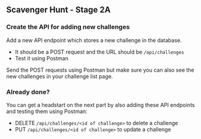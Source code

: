 ## Scavenger Hunt - Stage 2A

### Create the API for adding new challenges

Add a new API endpoint which stores a new challenge in the database.

- It should be a POST request and the URL should be `/api/challenges`
- Test it using Postman

Send the POST requests using Postman but make sure you can also see the new challenges in your challenge list page.

### Already done?

You can get a headstart on the next part by also adding these API endpoints and testing them using Postman:
 - DELETE `/api/challenges/<id of challenge>` to delete a challenge
 - PUT `/api/challenges/<id of challenge>` to update a challenge